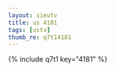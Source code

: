 ```yaml
--- 
layout: sieutv
title: us 4181
tags: [ustv]
thumb_re: q7t14181
---
```

{% include q7t1 key="4181" %} 
